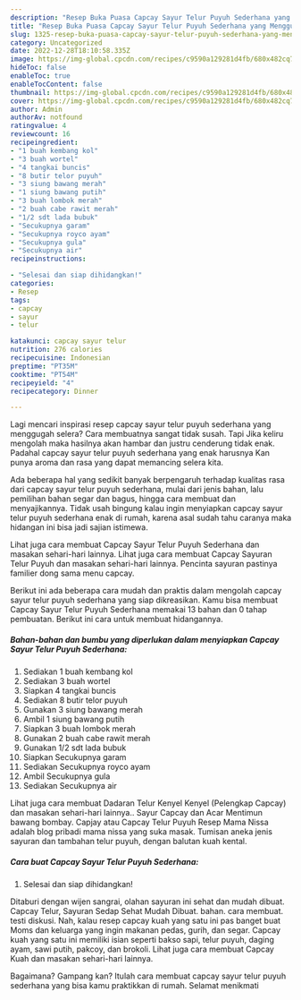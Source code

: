 ```yaml
---
description: "Resep Buka Puasa Capcay Sayur Telur Puyuh Sederhana yang Menggugah Selera"
title: "Resep Buka Puasa Capcay Sayur Telur Puyuh Sederhana yang Menggugah Selera"
slug: 1325-resep-buka-puasa-capcay-sayur-telur-puyuh-sederhana-yang-menggugah-selera
category: Uncategorized
date: 2022-12-28T18:10:58.335Z
image: https://img-global.cpcdn.com/recipes/c9590a129281d4fb/680x482cq70/capcay-sayur-telur-puyuh-sederhana-foto-resep-utama.jpg
hideToc: false
enableToc: true
enableTocContent: false
thumbnail: https://img-global.cpcdn.com/recipes/c9590a129281d4fb/680x482cq70/capcay-sayur-telur-puyuh-sederhana-foto-resep-utama.jpg
cover: https://img-global.cpcdn.com/recipes/c9590a129281d4fb/680x482cq70/capcay-sayur-telur-puyuh-sederhana-foto-resep-utama.jpg
author: Admin
authorAv: notfound
ratingvalue: 4
reviewcount: 16
recipeingredient:
- "1 buah kembang kol"
- "3 buah wortel"
- "4 tangkai buncis"
- "8 butir telor puyuh"
- "3 siung bawang merah"
- "1 siung bawang putih"
- "3 buah lombok merah"
- "2 buah cabe rawit merah"
- "1/2 sdt lada bubuk"
- "Secukupnya garam"
- "Secukupnya royco ayam"
- "Secukupnya gula"
- "Secukupnya air"
recipeinstructions:

- "Selesai dan siap dihidangkan!"
categories:
- Resep
tags:
- capcay
- sayur
- telur

katakunci: capcay sayur telur 
nutrition: 276 calories
recipecuisine: Indonesian
preptime: "PT35M"
cooktime: "PT54M"
recipeyield: "4"
recipecategory: Dinner

---
```



Lagi mencari inspirasi resep capcay sayur telur puyuh sederhana yang menggugah selera? Cara membuatnya sangat tidak susah. Tapi Jika keliru mengolah maka hasilnya akan hambar dan justru cenderung tidak enak. Padahal capcay sayur telur puyuh sederhana yang enak harusnya Kan punya aroma dan rasa yang dapat memancing selera kita.


Ada beberapa hal yang sedikit banyak berpengaruh terhadap kualitas rasa dari capcay sayur telur puyuh sederhana, mulai dari jenis bahan, lalu pemilihan bahan segar dan bagus, hingga cara membuat dan menyajikannya. Tidak usah bingung kalau ingin menyiapkan capcay sayur telur puyuh sederhana enak di rumah, karena asal sudah tahu caranya maka hidangan ini bisa jadi sajian istimewa.

Lihat juga cara membuat Capcay Sayur Telur Puyuh Sederhana dan masakan sehari-hari lainnya. Lihat juga cara membuat Capcay Sayuran Telur Puyuh dan masakan sehari-hari lainnya. Pencinta sayuran pastinya familier dong sama menu capcay.


Berikut ini ada beberapa cara mudah dan praktis dalam mengolah capcay sayur telur puyuh sederhana yang siap dikreasikan. Kamu bisa membuat Capcay Sayur Telur Puyuh Sederhana memakai 13 bahan dan 0 tahap pembuatan. Berikut ini cara untuk membuat hidangannya.

<!--inarticleads1-->

##### Bahan-bahan dan bumbu yang diperlukan dalam menyiapkan Capcay Sayur Telur Puyuh Sederhana:

1. Sediakan 1 buah kembang kol
1. Sediakan 3 buah wortel
1. Siapkan 4 tangkai buncis
1. Sediakan 8 butir telor puyuh
1. Gunakan 3 siung bawang merah
1. Ambil 1 siung bawang putih
1. Siapkan 3 buah lombok merah
1. Gunakan 2 buah cabe rawit merah
1. Gunakan 1/2 sdt lada bubuk
1. Siapkan Secukupnya garam
1. Sediakan Secukupnya royco ayam
1. Ambil Secukupnya gula
1. Sediakan Secukupnya air


Lihat juga cara membuat Dadaran Telur Kenyel Kenyel (Pelengkap Capcay) dan masakan sehari-hari lainnya.. Sayur Capcay dan Acar Mentimun bawang bombay. Capjay atau Capcay Telur Puyuh Resep Mama Nissa adalah blog pribadi mama nissa yang suka masak. Tumisan aneka jenis sayuran dan tambahan telur puyuh, dengan balutan kuah kental. 

<!--inarticleads2-->

##### Cara buat Capcay Sayur Telur Puyuh Sederhana:


1. Selesai dan siap dihidangkan!

Ditaburi dengan wijen sangrai, olahan sayuran ini sehat dan mudah dibuat. Capcay Telur, Sayuran Sedap Sehat Mudah Dibuat. bahan. cara membuat. testi diskusi. Nah, kalau resep capcay kuah yang satu ini pas banget buat Moms dan keluarga yang ingin makanan pedas, gurih, dan segar. Capcay kuah yang satu ini memiliki isian seperti bakso sapi, telur puyuh, daging ayam, sawi putih, pakcoy, dan brokoli. Lihat juga cara membuat Capcay Kuah dan masakan sehari-hari lainnya. 

Bagaimana? Gampang kan? Itulah cara membuat capcay sayur telur puyuh sederhana yang bisa kamu praktikkan di rumah. Selamat menikmati
